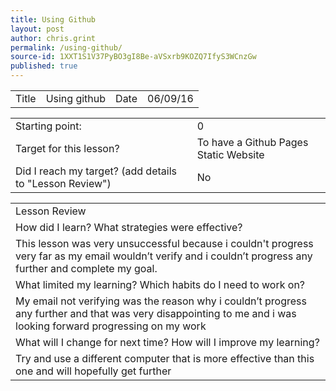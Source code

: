 ```yaml
---
title: Using Github
layout: post
author: chris.grint
permalink: /using-github/
source-id: 1XXT1S1V37PyBO3gI8Be-aVSxrb9KOZQ7IfyS3WCnzGw
published: true
---
```

<table>
  <tr>
    <td>Title</td>
    <td>Using github</td>
    <td>Date</td>
    <td>06/09/16</td>
  </tr>
</table>


<table>
  <tr>
    <td>Starting point:</td>
    <td>0</td>
  </tr>
  <tr>
    <td>Target for this lesson?</td>
    <td>To have a Github Pages Static Website</td>
  </tr>
  <tr>
    <td>Did I reach my target? 
(add details to "Lesson Review")</td>
    <td>No </td>
  </tr>
</table>


<table>
  <tr>
    <td>Lesson Review</td>
  </tr>
  <tr>
    <td>How did I learn? What strategies were effective? </td>
  </tr>
  <tr>
    <td>This lesson was very unsuccessful because i couldn't progress very far as my email wouldn’t verify and i couldn’t progress any further and complete my goal.</td>
  </tr>
  <tr>
    <td>What limited my learning? Which habits do I need to work on? </td>
  </tr>
  <tr>
    <td>My email not verifying was the reason why i couldn’t progress any further and that was very disappointing to me and i was looking forward progressing on my work</td>
  </tr>
  <tr>
    <td>What will I change for next time? How will I improve my learning?</td>
  </tr>
  <tr>
    <td>Try and use a different computer that is more effective than this one and will hopefully get further </td>
  </tr>
</table>


